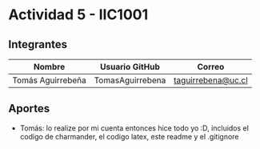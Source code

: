 # Actividad 5 - IIC1001

## Integrantes

| Nombre              | Usuario GitHub   | Correo             |
| ------------------- | ---------------- | ------------------ |
| Tomás Aguirrebeña | TomasAguirrebena | taguirrebena@uc.cl |

## Aportes

- Tomás: lo realize por mi cuenta entonces hice todo yo :D, incluidos el codigo de charmander, el codigo latex, este readme y el .gitignore

